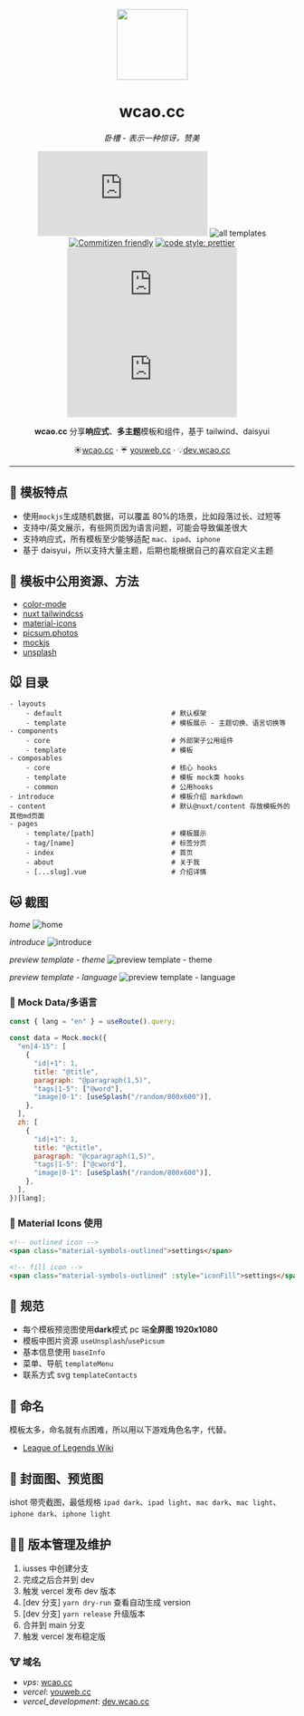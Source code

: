 <p align="center">
<img width='125' src="https://imagedelivery.net/C1c8i0JtRURCOUA0iRLBpQ/35605933-f760-4275-a17c-1ccd36186400/sm"/>
</p>

<div align='center'>
  
# wcao.cc 
*卧槽 - 表示一种惊讶，赞美*
  
 ![version](https://img.shields.io/github/package-json/v/meetqy/wcao.cc) ![all templates](https://img.shields.io/github/directory-file-count/meetqy/wcao.cc/introduce?color=red&label=all%20templates) 
[![Commitizen friendly](https://img.shields.io/badge/commitizen-friendly-brightgreen.svg)](http://commitizen.github.io/cz-cli/) [![code style: prettier](https://img.shields.io/badge/code_style-prettier-ff69b4.svg)](https://github.com/prettier/prettier) ![MIT](https://img.shields.io/github/license/meetqy/wcao.cc) ![Vercel](https://vercelbadge.vercel.app/api/meetqy/wcao.cc) 
  
**wcao.cc** 分享**响应式**、**多主题**模板和组件，基于 tailwind、daisyui
  
   ☀️[wcao.cc](https://wcao.cc) · ☔ [youweb.cc](https://youweb.cc) · 💡[dev.wcao.cc](https://dev.wcao.cc)
  
</div>

---

## 🐹 模板特点

- 使用`mockjs`生成随机数据，可以覆盖 80%的场景，比如段落过长、过短等
- 支持中/英文展示，有些网页因为语言问题，可能会导致偏差很大
- 支持响应式，所有模板至少能够适配 `mac`、`ipad`、`iphone`
- 基于 daisyui，所以支持大量主题，后期也能根据自己的喜欢自定义主题

## 🐶 模板中公用资源、方法

- [color-mode](https://color-mode.nuxtjs.org/)
- [nuxt tailwindcss](https://tailwindcss.nuxtjs.org/examples/daisyui)
- [material-icons](https://fonts.google.com/icons)
- [picsum.photos](https://picsum.photos/)
- [mockjs](http://mockjs.com)
- [unsplash](https://unsplash.com)

## 🐭 目录

```tree
- layouts
    - default                           # 默认框架
    - template                          # 模板展示 - 主题切换、语言切换等
- components
    - core                              # 外部架子公用组件
    - template                          # 模板
- composables
    - core                              # 核心 hooks
    - template                          # 模板 mock类 hooks
    - common                            # 公用hooks
- introduce                             # 模板介绍 markdown
- content                               # 默认@nuxt/content 存放模板外的其他md页面
- pages
    - template/[path]                   # 模板展示
    - tag/[name]                        # 标签分页
    - index                             # 首页
    - about                             # 关于我
    - [...slug].vue                     # 介绍详情
```

## 🐱 截图

_home_
![home](https://imagedelivery.net/C1c8i0JtRURCOUA0iRLBpQ/3bf43943-b161-4f84-6300-950b46570100/public)

_introduce_
![introduce](https://imagedelivery.net/C1c8i0JtRURCOUA0iRLBpQ/95087266-b9b7-4261-58c6-6f88f2172a00/public)

_preview template - theme_
![preview template - theme](https://imagedelivery.net/C1c8i0JtRURCOUA0iRLBpQ/2c3be84f-d76a-4db3-a350-9de16463bd00/public)

_preview template - language_
![preview template - language](https://imagedelivery.net/C1c8i0JtRURCOUA0iRLBpQ/9001aa78-95ab-4ede-66ea-1f42ab2dcc00/public)

### 🐰 Mock Data/多语言

```js
const { lang = "en" } = useRoute().query;

const data = Mock.mock({
  "en|4-15": [
    {
      "id|+1": 1,
      title: "@title",
      paragraph: "@paragraph(1,5)",
      "tags|1-5": ["@word"],
      "image|0-1": [useSplash("/random/800x600")],
    },
  ],
  zh: [
    {
      "id|+1": 1,
      title: "@ctitle",
      paragraph: "@cparagraph(1,5)",
      "tags|1-5": ["@cword"],
      "image|0-1": [useSplash("/random/800x600")],
    },
  ],
})[lang];
```

### 🐺 Material Icons 使用

```html
<!-- outlined icon -->
<span class="material-symbols-outlined">settings</span>

<!-- fill icon -->
<span class="material-symbols-outlined" :style="iconFill">settings</span>
```

## 🐸 规范

- 每个模板预览图使用**dark**模式 pc 端**全屏图 1920x1080**
- 模板中图片资源 `useUnsplash`/`usePicsum`
- 基本信息使用 `baseInfo`
- 菜单、导航 `templateMenu`
- 联系方式 svg `templateContacts`

## 🐯 命名

模板太多，命名就有点困难，所以用以下游戏角色名字，代替。

- [League of Legends Wiki](https://leagueoflegends.fandom.com/wiki/List_of_champions)

## 🐨 封面图、预览图

ishot 带壳截图，最低规格 `ipad dark`、`ipad light`、`mac dark`、`mac light`、`iphone dark`、`iphone light`

## 🐻‍❄️ 版本管理及维护

1. iusses 中创建分支
2. 完成之后合并到 dev
3. 触发 vercel 发布 dev 版本
4. [dev 分支] `yarn dry-run` 查看自动生成 version
5. [dev 分支] `yarn release` 升级版本
6. 合并到 main 分支
7. 触发 vercel 发布稳定版

### 🐮 域名

- _vps_: [wcao.cc](https://wcao.cc)
- _vercel_: [youweb.cc](https://youweb.cc)
- _vercel_development_: [dev.wcao.cc](https://dev.wcao.cc)
